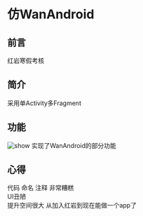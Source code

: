 # 仿WanAndroid
## 前言
红岩寒假考核
## 简介
采用单Activity多Fragment
## 功能
<img src="https://github.com/WhiteNight123/WanAndroid/blob/master/%E6%BC%94%E7%A4%BA%E5%8A%A8%E7%94%BB.gif" alt="show" />
实现了WanAndroid的部分功能

## 心得
代码 命名 注释 非常糟糕  
UI丑陋  
提升空间很大
从加入红岩到现在能做一个app了
